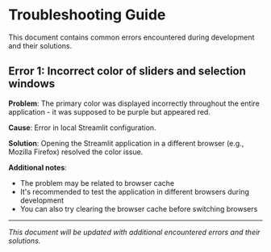 # Troubleshooting Guide

This document contains common errors encountered during development and their solutions.

## Error 1: Incorrect color of sliders and selection windows

**Problem**: The primary color was displayed incorrectly throughout the entire application - it was supposed to be purple but appeared red.

**Cause**: Error in local Streamlit configuration.

**Solution**: Opening the Streamlit application in a different browser (e.g., Mozilla Firefox) resolved the color issue.

**Additional notes**: 
- The problem may be related to browser cache
- It's recommended to test the application in different browsers during development
- You can also try clearing the browser cache before switching browsers

---

*This document will be updated with additional encountered errors and their solutions.*
